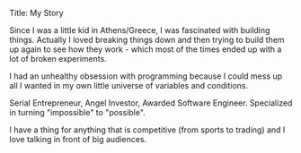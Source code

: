 Title: My Story

Since I was a little kid in Athens/Greece, I was fascinated with building things. Actually I loved breaking things down and then trying to build them up again to see how they work - which most of the times ended up with a lot of broken experiments.

I had an unhealthy obsession with programming because I could mess up all I wanted in my own little universe of variables and conditions.  

Serial Entrepreneur, Angel Investor, Awarded Software Engineer. Specialized in turning "impossible" to "possible".

I have a thing for anything that is competitive (from sports to trading) and I love talking in front of big audiences. 

